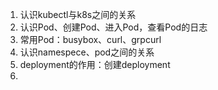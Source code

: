 1. 认识kubectl与k8s之间的关系
1. 认识Pod、创建Pod、进入Pod，查看Pod的日志
1. 常用Pod：busybox、curl、grpcurl
1. 认识namespece、pod之间的关系
1. deployment的作用：创建deployment
1. 

